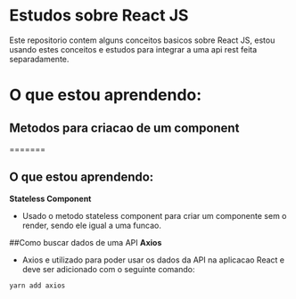 # Estudos sobre React JS

Este repositorio contem alguns conceitos basicos sobre React JS, estou usando
estes conceitos e estudos para integrar a uma api rest feita separadamente.

# O que estou aprendendo:

## Metodos para criacao de um component

=======

## O que estou aprendendo:

**Stateless Component**

- Usado o metodo stateless component para criar um componente sem o render, sendo ele igual a uma funcao.

##Como buscar dados de uma API
**Axios**

- Axios e utilizado para poder usar os dados da API na aplicacao React e deve ser adicionado com o seguinte comando:

```
yarn add axios
```
